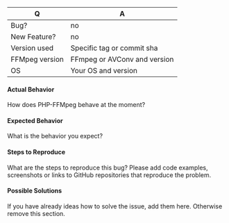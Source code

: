 | Q              | A
| -------------- | ---
| Bug?           | no
| New Feature?   | no
| Version used   | Specific tag or commit sha
| FFMpeg version | FFmpeg or AVConv and version
| OS             | Your OS and version

#### Actual Behavior

How does PHP-FFMpeg behave at the moment?

#### Expected Behavior

What is the behavior you expect?

#### Steps to Reproduce

What are the steps to reproduce this bug? Please add code examples,
screenshots or links to GitHub repositories that reproduce the problem.

#### Possible Solutions

If you have already ideas how to solve the issue, add them here.
Otherwise remove this section.
